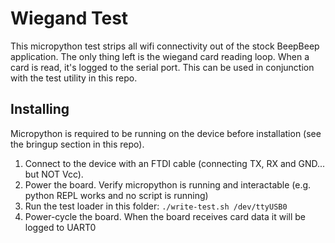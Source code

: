 # Wiegand Test

This micropython test strips all wifi connectivity out of the stock BeepBeep application. The only thing left is the wiegand card reading loop. When a card is read, it's logged to the serial port. This can be used in conjunction with the test utility in this repo.

## Installing

Micropython is required to be running on the device before installation (see the bringup section in this repo).

1. Connect to the device with an FTDI cable (connecting TX, RX and GND... but NOT Vcc).
2. Power the board. Verify micropython is running and interactable (e.g. python REPL works and no script is running)
3. Run the test loader in this folder: `./write-test.sh /dev/ttyUSB0`
4. Power-cycle the board. When the board receives card data it will be logged to UART0

